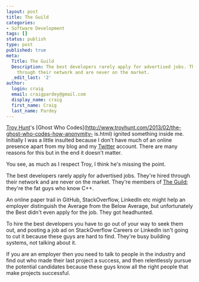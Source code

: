 ```yaml
---
layout: post
title: The Guild
categories:
- Software Development
tags: []
status: publish
type: post
published: true
meta:
  Title: The Guild
  Description: The best developers rarely apply for advertised jobs. They're hired
    through their network and are never on the market.
  _edit_last: '2'
author:
  login: craig
  email: craigpardey@gmail.com
  display_name: craig
  first_name: Craig
  last_name: Pardey
---
```


[Troy Hunt](http://twitter.com/troyhunt)'s [Ghost Who
Codes](http://www.troyhunt.com/2013/02/the-ghost-who-codes-how-anonymity-
is.html) ignited something inside me. Initially I was a little insulted
because I don't have much of an online presence apart from my blog and my
[Twitter](http://twitter.com/pards) account. There are many reasons for this
but in the end it doesn't matter.

You see, as much as I respect Troy, I think he's missing the point.

The best developers rarely apply for advertised jobs. They're hired through
their network and are never on the market. They're members of [The
Guild](http://medriscoll.com/post/9117396231/the-guild-of-silicon-valley);
they're the fat guys who know C++.

An online paper trail in GitHub, StackOverflow, LinkedIn etc might help an
employer distinguish the Average from the Below Average, but unfortunately the
Best didn't even apply for the job. They got headhunted.

To hire the best developers you have to go out of your way to seek them out,
and posting a job ad on StackOverflow Careers or LinkedIn isn't going to cut
it because these guys are hard to find. They're busy building systems, not
talking about it.

If you are an employer then you need to talk to people in the industry and
find out who made their last project a success, and then relentlessly pursue
the potential candidates because these guys know all the right people that
make projects successful.

